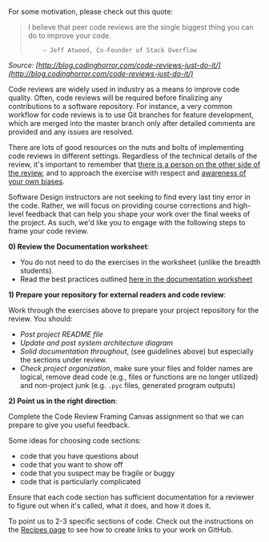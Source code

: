 
For some motivation, please check out this quote:

> I believe that peer code reviews are the single biggest thing you can do to improve your code.
>
>         – Jeff Atwood, Co-Founder of Stack Overflow

_Source: [http://blog.codinghorror.com/code-reviews-just-do-it/](http://blog.codinghorror.com/code-reviews-just-do-it/)_

Code reviews are widely used in industry as a means to improve code quality.  Often, code reviews will be required before finalizing any contributions to a software repository.  For instance, a very common workflow for code reviews is to use Git branches for feature development, which are merged into the master branch only after detailed comments are provided and any issues are resolved.

There are lots of good resources on the nuts and bolts of implementing code reviews in different settings.
Regardless of the technical details of the review, it's important to remember that
[there is a person on the other side of the review](https://mtlynch.io/human-code-reviews-1/), and to approach the exercise with respect and [awareness of your own biases](https://blog.mozilla.org/blog/2018/03/08/gender-bias-code-reviews/).

Software Design instructors are not seeking to find every last tiny error in the code. Rather, we will focus on providing course corrections and high-level feedback that can help you shape your work over the final weeks of the project. As such, we'd like you to engage with the following steps to frame your code review.


**0) Review the Documentation worksheet**:
 - You do not need to do the exercises in the worksheet (unlike the breadth students).
 - Read the best practices outlined [here in the documentation worksheet](https://github.com/sd2020spring/ReadingJournal/blob/master/documentation_worksheet.ipynb)


**1) Prepare your repository for external readers and code review**:

Work through the exercises above to prepare your project repository for the review. You should:
 - *Post project README file*
 - *Update and post system architecture diagram*
 - *Solid documentation throughout*, (see guidelines above) but especially the sections under review.
 - *Check project organization*, make sure your files and folder names are logical, remove dead code (e.g., files or functions are no longer utilized) and non-project junk (e.g. ```.pyc``` files, generated program outputs)


**2) Point us in the right direction**:

Complete the Code Review Framing Canvas assignment so that we can prepare to give you useful feedback.

Some ideas for choosing code sections:
 - code that you have questions about
 - code that you want to show off
 - code that you suspect may be fragile or buggy
 - code that is particularly complicated

Ensure that each code section has sufficient documentation for a reviewer to figure out when it's called, what it does, and how it does it.

To point us to 2-3 specific sections of code. Check out the instructions on the [Recipes page](/resources/recipes/#link-to-a-section-of-code-in-github) to see how to create links to your work on GitHub.
